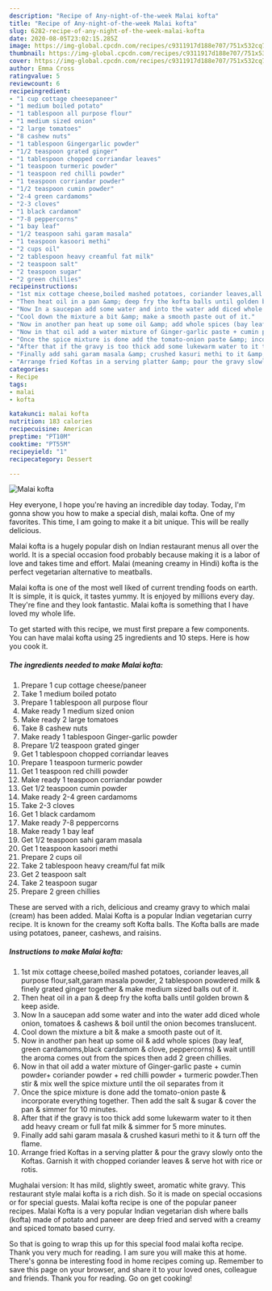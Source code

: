 ```yaml
---
description: "Recipe of Any-night-of-the-week Malai kofta"
title: "Recipe of Any-night-of-the-week Malai kofta"
slug: 6282-recipe-of-any-night-of-the-week-malai-kofta
date: 2020-08-05T23:02:15.285Z
image: https://img-global.cpcdn.com/recipes/c9311917d188e707/751x532cq70/malai-kofta-recipe-main-photo.jpg
thumbnail: https://img-global.cpcdn.com/recipes/c9311917d188e707/751x532cq70/malai-kofta-recipe-main-photo.jpg
cover: https://img-global.cpcdn.com/recipes/c9311917d188e707/751x532cq70/malai-kofta-recipe-main-photo.jpg
author: Emma Cross
ratingvalue: 5
reviewcount: 6
recipeingredient:
- "1 cup cottage cheesepaneer"
- "1 medium boiled potato"
- "1 tablespoon all purpose flour"
- "1 medium sized onion"
- "2 large tomatoes"
- "8 cashew nuts"
- "1 tablespoon Gingergarlic powder"
- "1/2 teaspoon grated ginger"
- "1 tablespoon chopped corriandar leaves"
- "1 teaspoon turmeric powder"
- "1 teaspoon red chilli powder"
- "1 teaspoon corriandar powder"
- "1/2 teaspoon cumin powder"
- "2-4 green cardamoms"
- "2-3 cloves"
- "1 black cardamom"
- "7-8 peppercorns"
- "1 bay leaf"
- "1/2 teaspoon sahi garam masala"
- "1 teaspoon kasoori methi"
- "2 cups oil"
- "2 tablespoon heavy creamful fat milk"
- "2 teaspoon salt"
- "2 teaspoon sugar"
- "2 green chillies"
recipeinstructions:
- "1st mix cottage cheese,boiled mashed potatoes, coriander leaves,all purpose flour,salt,garam masala powder, 2 tablespoon powdered milk &amp; finely grated ginger together &amp; make medium sized balls out of it."
- "Then heat oil in a pan &amp; deep fry the kofta balls until golden brown &amp; keep aside."
- "Now In a saucepan add some water and into the water add diced whole onion, tomatoes &amp; cashews &amp; boil until the onion becomes translucent."
- "Cool down the mixture a bit &amp; make a smooth paste out of it."
- "Now in another pan heat up some oil &amp; add whole spices (bay leaf, green cardamoms,black cardamom &amp; clove, peppercorns) &amp; wait untill the aroma comes out from the spices then add 2 green chillies."
- "Now in that oil add a water mixture of Ginger-garlic paste + cumin powder+ coriander powder + red chilli powder + turmeric powder.Then stir &amp; mix well the spice mixture until the oil separates from it"
- "Once the spice mixture is done add the tomato-onion paste &amp; incorporate everything together. Then add the salt &amp; sugar &amp; cover the pan &amp; simmer for 10 minutes."
- "After that if the gravy is too thick add some lukewarm water to it then add heavy cream or full fat milk &amp; simmer for 5 more minutes."
- "Finally add sahi garam masala &amp; crushed kasuri methi to it &amp; turn off the flame."
- "Arrange fried Koftas in a serving platter &amp; pour the gravy slowly onto the Koftas. Garnish it with chopped coriander leaves &amp; serve hot with rice or rotis."
categories:
- Recipe
tags:
- malai
- kofta

katakunci: malai kofta 
nutrition: 183 calories
recipecuisine: American
preptime: "PT10M"
cooktime: "PT55M"
recipeyield: "1"
recipecategory: Dessert

---
```



![Malai kofta](https://img-global.cpcdn.com/recipes/c9311917d188e707/751x532cq70/malai-kofta-recipe-main-photo.jpg)

Hey everyone, I hope you're having an incredible day today. Today, I'm gonna show you how to make a special dish, malai kofta. One of my favorites. This time, I am going to make it a bit unique. This will be really delicious.

Malai kofta is a hugely popular dish on Indian restaurant menus all over the world. It is a special occasion food probably because making it is a labor of love and takes time and effort. Malai (meaning creamy in Hindi) kofta is the perfect vegetarian alternative to meatballs.

Malai kofta is one of the most well liked of current trending foods on earth. It is simple, it is quick, it tastes yummy. It is enjoyed by millions every day. They're fine and they look fantastic. Malai kofta is something that I have loved my whole life.


To get started with this recipe, we must first prepare a few components. You can have malai kofta using 25 ingredients and 10 steps. Here is how you cook it.

<!--inarticleads1-->

##### The ingredients needed to make Malai kofta:

1. Prepare 1 cup cottage cheese/paneer
1. Take 1 medium boiled potato
1. Prepare 1 tablespoon all purpose flour
1. Make ready 1 medium sized onion
1. Make ready 2 large tomatoes
1. Take 8 cashew nuts
1. Make ready 1 tablespoon Ginger-garlic powder
1. Prepare 1/2 teaspoon grated ginger
1. Get 1 tablespoon chopped corriandar leaves
1. Prepare 1 teaspoon turmeric powder
1. Get 1 teaspoon red chilli powder
1. Make ready 1 teaspoon corriandar powder
1. Get 1/2 teaspoon cumin powder
1. Make ready 2-4 green cardamoms
1. Take 2-3 cloves
1. Get 1 black cardamom
1. Make ready 7-8 peppercorns
1. Make ready 1 bay leaf
1. Get 1/2 teaspoon sahi garam masala
1. Get 1 teaspoon kasoori methi
1. Prepare 2 cups oil
1. Take 2 tablespoon heavy cream/ful fat milk
1. Get 2 teaspoon salt
1. Take 2 teaspoon sugar
1. Prepare 2 green chillies


These are served with a rich, delicious and creamy gravy to which malai (cream) has been added. Malai Kofta is a popular Indian vegetarian curry recipe. It is known for the creamy soft Kofta balls. The Kofta balls are made using potatoes, paneer, cashews, and raisins. 

<!--inarticleads2-->

##### Instructions to make Malai kofta:

1. 1st mix cottage cheese,boiled mashed potatoes, coriander leaves,all purpose flour,salt,garam masala powder, 2 tablespoon powdered milk &amp; finely grated ginger together &amp; make medium sized balls out of it.
1. Then heat oil in a pan &amp; deep fry the kofta balls until golden brown &amp; keep aside.
1. Now In a saucepan add some water and into the water add diced whole onion, tomatoes &amp; cashews &amp; boil until the onion becomes translucent.
1. Cool down the mixture a bit &amp; make a smooth paste out of it.
1. Now in another pan heat up some oil &amp; add whole spices (bay leaf, green cardamoms,black cardamom &amp; clove, peppercorns) &amp; wait untill the aroma comes out from the spices then add 2 green chillies.
1. Now in that oil add a water mixture of Ginger-garlic paste + cumin powder+ coriander powder + red chilli powder + turmeric powder.Then stir &amp; mix well the spice mixture until the oil separates from it
1. Once the spice mixture is done add the tomato-onion paste &amp; incorporate everything together. Then add the salt &amp; sugar &amp; cover the pan &amp; simmer for 10 minutes.
1. After that if the gravy is too thick add some lukewarm water to it then add heavy cream or full fat milk &amp; simmer for 5 more minutes.
1. Finally add sahi garam masala &amp; crushed kasuri methi to it &amp; turn off the flame.
1. Arrange fried Koftas in a serving platter &amp; pour the gravy slowly onto the Koftas. Garnish it with chopped coriander leaves &amp; serve hot with rice or rotis.


Mughalai version: It has mild, slightly sweet, aromatic white gravy. This restaurant style malai kofta is a rich dish. So it is made on special occasions or for special guests. Malai kofta recipe is one of the popular paneer recipes. Malai Kofta is a very popular Indian vegetarian dish where balls (kofta) made of potato and paneer are deep fried and served with a creamy and spiced tomato based curry. 

So that is going to wrap this up for this special food malai kofta recipe. Thank you very much for reading. I am sure you will make this at home. There's gonna be interesting food in home recipes coming up. Remember to save this page on your browser, and share it to your loved ones, colleague and friends. Thank you for reading. Go on get cooking!
